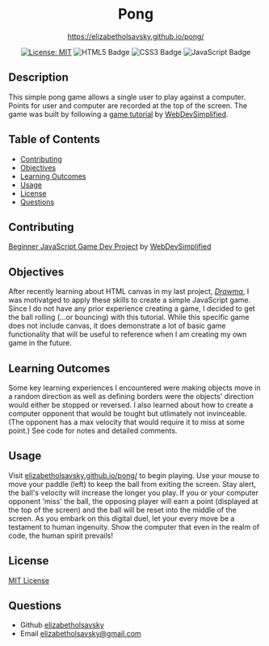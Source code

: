 <div align="center"> 

  # Pong

  https://elizabetholsavsky.github.io/pong/
  
  [![License: MIT](https://img.shields.io/badge/License-MIT-yellow.svg)](https://opensource.org/licenses/MIT)
  ![HTML5 Badge](https://img.shields.io/badge/HTML5-E34F26?logo=html5&logoColor=fff&style=flat)
  ![CSS3 Badge](https://img.shields.io/badge/CSS3-1572B6?logo=css3&logoColor=fff&style=flat)
  ![JavaScript Badge](https://img.shields.io/badge/JavaScript-F7DF1E?logo=javascript&logoColor=000&style=flat)
  
</div>

## Description

This simple pong game allows a single user to play against a computer. Points for user and computer are recorded at the top of the screen. The game was built by following a [game tutorial](https://www.youtube.com/watch?v=PeY6lXPrPaA&t=1348s) by [WebDevSimplified](https://github.com/WebDevSimplified).

## Table of Contents

* [Contributing](#contributing)
* [Objectives](#objectives)
* [Learning Outcomes](#learning-outcomes)
* [Usage](#usage)
* [License](#license)
* [Questions](#questions)

## Contributing
[Beginner JavaScript Game Dev Project](https://www.youtube.com/watch?v=PeY6lXPrPaA&t=1348s) by [WebDevSimplified](https://github.com/WebDevSimplified)

## Objectives

After recently learning about HTML canvas in my last project, [*Drawma*](https://github.com/elizabetholsavsky/drawma), I was motivatged to apply these skills to create a simple JavaScript game. Since I do not have any prior experience creating a game, I decided to get the ball rolling (...or bouncing) with this tutorial. While this specific game does not include canvas, it does demonstrate a lot of basic game functionality that will be useful to reference when I am creating my own game in the future. 

## Learning Outcomes

Some key learning experiences I encountered were making objects move in a random direction as well as defining borders were the objects' direction would either be stopped or reversed. I also learned about how to create a computer opponent that would be tought but utlimately not invinceable. (The opponent has a max velocity that would require it to miss at some point.) See code for notes and detailed comments.

## Usage

Visit [elizabetholsavsky.github.io/pong/](elizabetholsavsky.github.io/pong/) to begin playing. Use your mouse to move your paddle (left) to keep the ball from exiting the screen. Stay alert, the ball's velocity will increase the longer you play. If you or your computer opponent 'miss' the ball, the opposing player will earn a point (displayed at the top of the screen) and the ball will be reset into the middle of the screen. As you embark on this digital duel, let your every move be a testament to human ingenuity. Show the computer that even in the realm of code, the human spirit prevails!

## License
[MIT License](https://opensource.org/licenses/MIT)

## Questions
* Github [elizabetholsavsky](https://github.com/elizabetholsavsky)
* Email elizabetholsavsky@gmail.com
